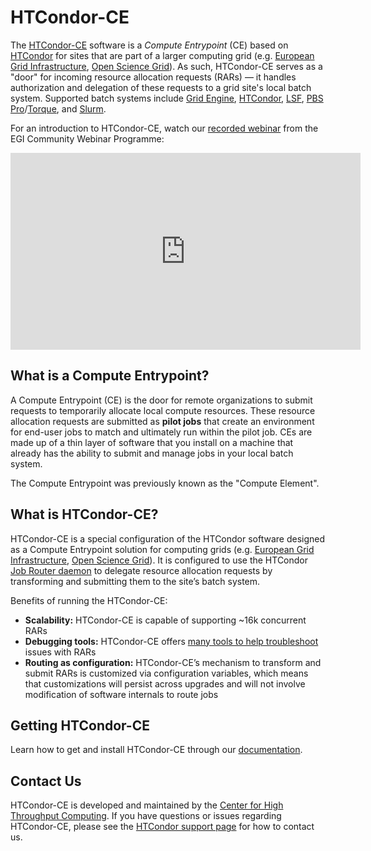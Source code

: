 HTCondor-CE
===========

The [HTCondor-CE](#what-is-htcondor-ce) software is a *Compute Entrypoint* (CE) based on [HTCondor](http://htcondor.org) for sites
that are part of a larger computing grid
(e.g. [European Grid Infrastructure](https://www.egi.eu/), [Open Science Grid](https://opensciencegrid.org/)).
As such, HTCondor-CE serves as a "door" for incoming resource allocation requests (RARs) — it handles authorization and
delegation of these requests to a grid site's local batch system.
Supported batch systems include
[Grid Engine](http://www.univa.com/products/),
[HTCondor](http://htcondor.org),
[LSF](https://www.ibm.com/us-en/marketplace/hpc-workload-management),
[PBS Pro](https://www.altair.com/pbs-professional/)/[Torque](https://adaptivecomputing.com/cherry-services/torque-resource-manager/),
and [Slurm](https://slurm.schedmd.com/).

For an introduction to HTCondor-CE, watch our [recorded webinar](https://www.youtube.com/embed/6IWaMbofG7M) from the EGI
Community Webinar Programme:

<iframe width="560" height="315" src="https://www.youtube.com/embed/6IWaMbofG7M" frameborder="0" allow="accelerometer; autoplay; encrypted-media; gyroscope; picture-in-picture" allowfullscreen>
</iframe>

What is a Compute Entrypoint?
-----------------------------

A Compute Entrypoint (CE) is the door for remote organizations to submit requests to temporarily allocate local compute
resources.
These resource allocation requests are submitted as **pilot jobs** that create an environment for end-user jobs to match
and ultimately run within the pilot job.
CEs are made up of a thin layer of software that you install on a machine that already has the ability to submit and
manage jobs in your local batch system.

The Compute Entrypoint was previously known as the "Compute Element".

What is HTCondor-CE?
--------------------

HTCondor-CE is a special configuration of the HTCondor software designed as a Compute Entrypoint solution for computing
grids (e.g. [European Grid Infrastructure](https://www.egi.eu/), [Open Science Grid](https://opensciencegrid.org/)).
It is configured to use the HTCondor [Job Router daemon](https://htcondor.readthedocs.io/en/stable/grid-computing/job-router.html)
to delegate resource allocation requests by transforming and submitting them to the site’s batch system.

Benefits of running the HTCondor-CE:

-   **Scalability:** HTCondor-CE is capable of supporting ~16k concurrent RARs
-   **Debugging tools:** HTCondor-CE offers
    [many tools to help troubleshoot](v5/troubleshooting/troubleshooting.md#htcondor-ce-troubleshooting-tools) issues with RARs
-   **Routing as configuration:** HTCondor-CE’s mechanism to transform and submit RARs is customized via configuration
    variables, which means that customizations will persist across upgrades and will not involve modification of
    software internals to route jobs

Getting HTCondor-CE
-------------------

Learn how to get and install HTCondor-CE through our [documentation](v5/installation/htcondor-ce.md).

Contact Us
----------

HTCondor-CE is developed and maintained by the [Center for High Throughput Computing](http://chtc.cs.wisc.edu/).
If you have questions or issues regarding HTCondor-CE, please see the
[HTCondor support page](https://research.cs.wisc.edu/htcondor/htcondor-support/) for how to contact us.

